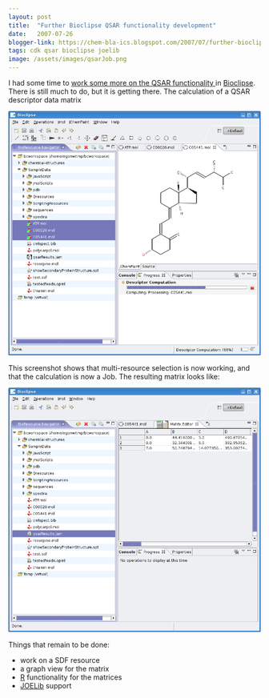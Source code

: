 ```yaml
---
layout: post
title:  "Further Bioclipse QSAR functionality development"
date:   2007-07-26
blogger-link: https://chem-bla-ics.blogspot.com/2007/07/further-bioclipse-qsar-functionality.html
tags: cdk qsar bioclipse joelib
image: /assets/images/qsarJob.png
---
```


I had some time to [work some more on the QSAR functionality <i class="fa-solid fa-recycle fa-xs"></i>](https://chem-bla-ics.linkedchemistry.info/2007/06/27/qsar-plugin-for-bioclipse-getting-in.html)
in [Bioclipse](http://www.bioclipse.net/). There is still much to do, but it is getting there. The calculation of a QSAR descriptor data matrix

![](/assets/images/qsarJob.png)

This screenshot shows that multi-resource selection is now working, and that the calculation is now a Job. The resulting matrix looks like:

![](/assets/images/qsarJob1.png)

Things that remain to be done:

* work on a SDF resource
* a graph view for the matrix
* [R](http://www.r-project.org/) functionality for the matrices
* [JOELib](http://joelib.sf.net/) support
